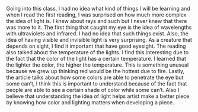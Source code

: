 Going into this class, I had no idea what kind of things I will be learning and when I read the first reading, I was surprised on how much more complex the idea of light is. I knew about rays and such but I never knew that there was more to it. The first thing that caught my eye is the idea of wavelengths with ultraviolets and infrared. I had no idea that such things exist. Also, the idea of having visible and invisible light is very surprising. As a creature that depends on sight, I find it important that have good eyesight.
The reading also talked about the temperature of the lights. I find this interesting due to the fact that the color of the light has a certain temperature. I learned that the lighter the color, the higher the temperature. This is something unusual because we grew up thinking red would be the hottest due to fire. Lastly, the article talks about how some colors are able to penetrate the eye but some can’t, I think this is important to understand because of the fact that people are able to see a certain shade of color while some can’t. Also I believe that understanding the idea of light helps artist make a better piece by knowing how color and lighting matters when developing a piece.
